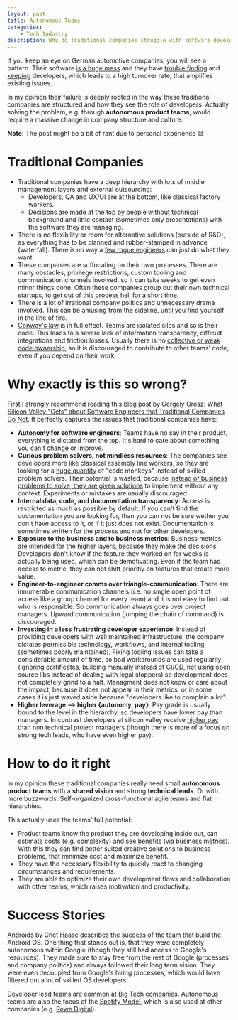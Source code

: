 ```yaml
---
layout: post
title: Autonomous Teams
categories:
    - Tech Industry
description: Why do traditional companies struggle with software development and what can be done about it?
---
```


If you keep an eye on German automotive companies, you will see a pattern. Their software [is a huge mess](https://www.focus.de/auto/news/pleiten-pech-und-pannen-bei-cariad-software-desaster-fuer-herbert-diess-warum-der-stuhl-des-vw-chefs-wackelt_id_97501221.html) and they have [trouble finding](https://www.spiegel.de/wirtschaft/unternehmen/elektro-offensive-mercedes-sucht-3000-softwareingenieure-a-bc5bcb34-a2c3-4151-978c-31ea89591680) and [keeping](https://www.handelsblatt.com/unternehmen/autobranche-herbert-diess-geraet-unter-druck-kritik-an-vw-softwareeinheit-cariad-waechst/28264920.html) developers, which leads to a high turnover rate, that amplifies existing issues.

In my opinion their failure is deeply rooted in the way these traditional companies are structured and how they see the role of developers. Actually solving the problem, e.g. through **autonomous product teams**, would require a massive change in company structure and culture.

<div class="message" markdown="1">

**Note:** The post might be a bit of rant due to personal experience 😅
</div>


# Traditional Companies
- Traditional companies have a deep hierarchy with lots of middle management layers and external outsourcing:
    - Developers, QA and UX/UI are at the bottom, like classical factory workers.
    - Decisions are made at the top by people without technical background and little contact (sometimes only presentations) with the software they are managing.
- There is no flexibility or room for alternative solutions (outside of R&D), as everything has to be planned and rubber-stamped in advance (waterfall). There is no way a [few rogue engineers](https://www.theverge.com/2015/10/8/9481651/volkswagen-congressional-hearing-diesel-scandal-fault) can just do what they want.
- These companies are suffocating on their own processes. There are many obstacles, privilege restrictions, custom tooling and communication channels involved, so it can take weeks to get even minor things done. Often these companies group out their own technical startups, to get out of this process hell for a short time.
- There is a lot of irrational company politics and unnecessary drama involved. This can be amusing from the sideline, until you find yourself in the line of fire.
- [Conway's law](https://en.wikipedia.org/wiki/Conway%27s_law) is in full effect. Teams are isolated silos and so is their code. This leads to a severe lack of information transparency, difficult integrations and friction losses. Usually there is no [collective or weak code ownership](https://martinfowler.com/bliki/CodeOwnership.html), so it is discouraged to contribute to other teams' code, even if you depend on their work.


# Why exactly is this so wrong?
First I strongly recommend reading this blog post by Gergely Orosz: [What Silicon Valley "Gets" about Software Engineers that Traditional Companies Do Not](https://blog.pragmaticengineer.com/what-silicon-valley-gets-right-on-software-engineers/). It perfectly captures the issues that traditional companies have:
- **Autonomy for software engineers**: Teams have no say in their product, everything is dictated from the top. It's hard to care about something you can't change or improve.
- **Curious problem solvers, not mindless resources**: The companies see developers more like classical assembly line workers, so they are looking for a [huge quantity](https://www.spiegel.de/wirtschaft/unternehmen/elektro-offensive-mercedes-sucht-3000-softwareingenieure-a-bc5bcb34-a2c3-4151-978c-31ea89591680) of "code monkeys" instead of skilled problem solvers. Their potential is wasted, because [instead of business problems to solve, they are given solutions](https://event-driven.io/en/bring_me_problems_not_solutions/) to implement without any context. Experiments or mistakes are usually discouraged.
- **Internal data, code, and documentation transparency**: Access is restricted as much as possible by default. If you can't find the documentation you are looking for, than you can not be sure wether you don't have access to it, or if it just does not exist. Documentation is sometimes written for the process and not for other developers.
- **Exposure to the business and to business metrics**: Business metrics are intended for the higher layers, because they make the decisions. Developers don't know if the feature they worked on for weeks is actually being used, which can be demotivating. Even if the team has access to metric, they can not shift prioritiy on features that create more value.
- **Engineer-to-engineer comms over triangle-communication**: There are innumerable communication channels (i.e. no single open point of access like a group channel for every team) and it is not easy to find out who is responsible. So communication always goes over project managers. Upward communication (jumping the chain of command) is discouraged.
- **Investing in a less frustrating developer experience**: Instead of providing developers with well maintained infrastructure, the company dictates permissible technology, workflows, and internal tooling (sometimes poorly maintained). Fixing tooling issues can take a considerable amount of time, so bad workarounds are used regularily (ignoring certificates, building manually instead of CI/CD, not using open source libs instead of dealing with legal stoppers) so development does not completely grind to a halt. Managment does not know or care about the impact, because it does not appear in their metrics, or in some cases it is just waved aside because "developers like to complain a lot".
- **Higher leverage --> higher {autonomy, pay}**: Pay grade is usually bound to the level in the hierarchy, so developers have lower pay than managers. In contrast developers at silicon valley receive [higher pay](https://www.levels.fyi/company/Google/salaries/) than non technical project managers (though there is more of a focus on strong tech leads, who have even higher pay).


# How to do it right
In my opinion these traditional companies really need small **autonomous product teams** with a **shared vision** and strong **technical leads**. Or with more buzzwords: Self-organized cross-functional agile teams and flat hierarchies.

This actually uses the teams' full potential:
- Product teams know the product they are developing inside out, can estimate costs (e.g. complexity) and see benefits (via business metrics). With this they can find better suited creative solutions to business problems, that minimize cost and maximize benefit.
- They have the necessary flexibility to quickly react to changing circumstances and requirements.
- They are able to optimize their own development flows and collaboration with other teams, which raises motivation and productivity.


# Success Stories
[Androids](https://chethaase.medium.com/androids-765c803d5ff6) by Chet Haase describes the success of the team that build the Android OS. One thing that stands out is, that they were completely autonomous within Google (though they still had access to Google's resources). They made sure to stay free from the rest of Google (processes and company politics) and always followed their long term vision. They were even decoupled from Google's hiring processes, which would have filtered out a lot of skilled OS developers.

Developer lead teams are [common at Big Tech companies](https://blog.pragmaticengineer.com/project-management-at-big-tech/). Autonomous teams are also the focus of the [Spotify Model](https://www.atlassian.com/agile/agile-at-scale/spotify), which is also used at other companies (e.g. [Rewe Digital](https://www.rewe-digital.com/inside-rewe-digital/show/anna-oliver-auf-der-agile-hr-conference-2021.html)).


